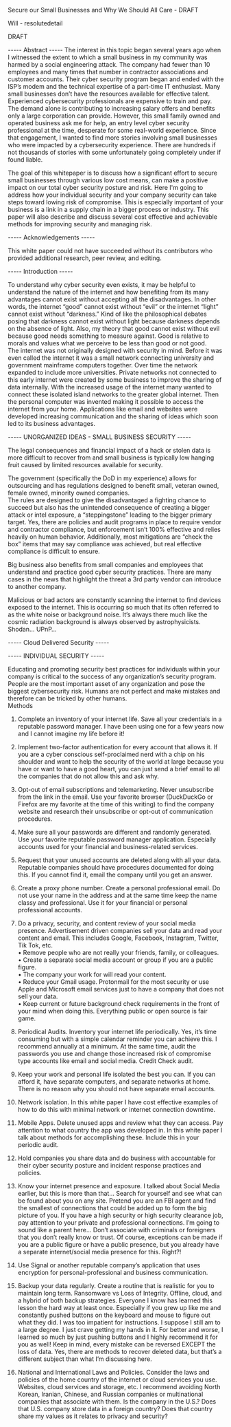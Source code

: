 Secure our Small Businesses and Why We Should All Care - DRAFT

Will - resolutedetail

DRAFT

----- Abstract -----
The interest in this topic began several years ago when I witnessed the extent to which a small business in my community was harmed by a social engineering attack.  The company had fewer than 10 employees and many times that number in contractor associations and customer accounts.  Their cyber security program began and ended with the ISP’s modem and the technical expertise of a part-time IT enthusiast. Many small businesses don’t have the resources available for effective talent.  Experienced cybersecurity professionals are expensive to train and pay.  The demand alone is contributing to increasing salary offers and benefits only a large corporation can provide.  However, this small family owned and operated business ask me for help, an entry level cyber security professional at the time, desperate for some real-world experience.  Since that engagement, I wanted to find more stories involving small businesses who were impacted by a cybersecurity experience.  There are hundreds if not thousands of stories with some unfortunately going completely under if found liable.

The goal of this whitepaper is to discuss how a significant effort to secure small businesses through various low cost means, can make a positive impact on our total cyber security posture and risk.  Here I'm going to address how your individual security and your company security can take steps toward lowing risk of compromise.  This is especially important of your business is a link in a supply chain in a bigger process or industry.  This paper will also describe and discuss several cost effective and achievable methods for improving security and managing risk.  

----- Acknowledgements -----

This white paper could not have succeeded without its contributors who provided additional research, peer review, and editing.  

----- Introduction -----

To understand why cyber security even exists, it may be helpful to understand the nature of the internet and how benefiting from its many advantages cannot exist without accepting all the disadvantages.  In other words, the internet “good” cannot exist without “evil” or the internet “light” cannot exist without “darkness.”  Kind of like the philosophical debates posing that darkness cannot exist without light because darkness depends on the absence of light.  Also, my theory that good cannot exist without evil because good needs something to measure against.  Good is relative to morals and values what we perceive to be less than good or not good.  
The internet was not originally designed with security in mind.  Before it was even called the internet it was a small network connecting university and government mainframe computers together.  Over time the network expanded to include more universities.  Private networks not connected to this early internet were created by some business to improve the sharing of data internally.  With the increased usage of the internet many wanted to connect these isolated island networks to the greater global internet.  Then the personal computer was invented making it possible to access the internet from your home.  Applications like email and websites were developed increasing communication and the sharing of ideas which soon led to its business advantages. 

----- UNORGANIZED IDEAS - SMALL BUSINESS SECURITY -----

The legal consequences and financial impact of a hack or stolen data is more difficult to recover from and small business is typically low hanging fruit caused by limited resources available for security.

The government (specifically the DoD in my experience) allows for outsourcing and has regulations designed to benefit small, veteran owned, female owned, minority owned companies.  
The rules are designed to give the disadvantaged a fighting chance to succeed but also has the unintended consequence of creating a bigger attack or intel exposure, a “steppingstone” leading to the bigger primary target.  Yes, there are policies and audit programs in place to require vendor and contractor compliance, but enforcement isn’t 100% effective and relies heavily on human behavior.  Additionally, most mitigations are “check the box” items that may say compliance was achieved, but real effective compliance is difficult to ensure.

Big business also benefits from small companies and employees that understand and practice good cyber security practices.  There are many cases in the news that highlight the threat a 3rd party vendor can introduce to another company.

Malicious or bad actors are constantly scanning the internet to find devices exposed to the internet.  This is occurring so much that its often referred to as the white noise or background noise.  It’s always there much like the cosmic radiation background is always observed by astrophysicists.  Shodan…  UPnP…  

----- Cloud Delivered Security -----



----- INDIVIDUAL SECURITY -----

Educating and promoting security best practices for individuals within your company is critical to the success of any organization’s security program.  People are the most important asset of any organization and pose the biggest cybersecurity risk.  Humans are not perfect and make mistakes and therefore can be tricked by other humans.  
Methods

1.	Complete an inventory of your internet life.  Save all your credentials in a reputable password manager.  I have been using one for a few years now and I cannot imagine my life before it!

2.	Implement two-factor authentication for every account that allows it.  If you are a cyber conscious self-proclaimed nerd with a chip on his shoulder and want to help the security of the world at large because you have or want to have a good heart, you can just send a brief email to all the companies that do not allow this and ask why.  

3.	Opt-out of email subscriptions and telemarketing.  Never unsubscribe from the link in the email.  Use your favorite browser (DuckDuckGo or Firefox are my favorite at the time of this writing) to find the company website and research their unsubscribe or opt-out of communication procedures.

4.	Make sure all your passwords are different and randomly generated.  Use your favorite reputable password manager application.  Especially accounts used for your financial and business-related services.

5.	Request that your unused accounts are deleted along with all your data.  Reputable companies should have procedures documented for doing this.  If you cannot find it, email the company until you get an answer.

6.	Create a proxy phone number.  Create a personal professional email.  Do not use your name in the address and at the same time keep the name classy and professional.  Use it for your financial or personal professional accounts.  

7.	Do a privacy, security, and content review of your social media presence.  Advertisement driven companies sell your data and read your content and email.  This includes Google, Facebook, Instagram, Twitter, Tik Tok, etc.  
•	Remove people who are not really your friends, family, or colleagues.  
•	Create a separate social media account or group if you are a public figure.  
•	The company your work for will read your content.  
•	Reduce your Gmail usage.  Protonmail for the most security or use Apple and Microsoft email services just to have a company that does not sell your data.  
•	Keep current or future background check requirements in the front of your mind when doing this.  Everything public or open source is fair game.

8.	Periodical Audits.  Inventory your internet life periodically.  Yes, it’s time consuming but with a simple calendar reminder you can achieve this.  I recommend annually at a minimum.  At the same time, audit the passwords you use and change those increased risk of compromise type accounts like email and social media. Credit Check audit.

9.	Keep your work and personal life isolated the best you can.  If you can afford it, have separate computers, and separate networks at home.  There is no reason why you should not have separate email accounts.  

10.	Network isolation.  In this white paper I have cost effective examples of how to do this with minimal network or internet connection downtime.

11.	Mobile Apps.  Delete unused apps and review what they can access.  Pay attention to what country the app was developed in.  In this white paper I talk about methods for accomplishing these.  Include this in your periodic audit.

12.	Hold companies you share data and do business with accountable for their cyber security posture and incident response practices and policies.

13.	Know your internet presence and exposure.  I talked about Social Media earlier, but this is more than that… Search for yourself and see what can be found about you on any site.  Pretend you are an FBI agent and find the smallest of connections that could be added up to form the big picture of you.  If you have a high security or high security clearance job, pay attention to your private and professional connections.  I’m going to sound like a parent here… Don’t associate with criminals or foreigners that you don’t really know or trust.  Of course, exceptions can be made if you are a public figure or have a public presence, but you already have a separate internet/social media presence for this.  Right?! 

14.	Use Signal or another reputable company’s application that uses encryption for personal-professional and business communication.

15.	Backup your data regularly.  Create a routine that is realistic for you to maintain long term.  Ransomware vs Loss of Integrity.  Offline, cloud, and a hybrid of both backup strategies.  Everyone I know has learned this lesson the hard way at least once.  Especially if you grew up like me and constantly pushed buttons on the keyboard and mouse to figure out what they did.  I was too impatient for instructions.  I suppose I still am to a large degree.  I just crave getting my hands in it.  For better and worse, I learned so much by just pushing buttons and I highly recommend it for you as well!  Keep in mind, every mistake can be reversed EXCEPT the loss of data.  Yes, there are methods to recover deleted data, but that’s a different subject than what I’m discussing here.    

16.	National and International Laws and Policies.  Consider the laws and policies of the home country of the internet or cloud services you use.  Websites, cloud services and storage, etc.  I recommend avoiding North Korean, Iranian, Chinese, and Russian companies or multinational companies that associate with them.  Is the company in the U.S.?  Does that U.S. company store data in a foreign country?  Does that country share my values as it relates to privacy and security?  
 



























